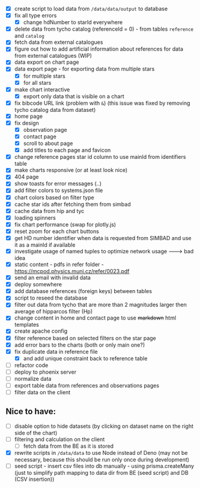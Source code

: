 - [x] create script to load data from `/data/data/output` to database
- [x] fix all type errors 
  - [x] change hdNumber to starId everywhere
- [x] delete data from tycho catalog (referenceId = 0) - from tables `reference` and `catalog`
- [x] fetch data from external catalogues
- [x] figure out how to add artificial information about references for data from external catalogues (WIP)
- [x] data export on chart page
- [x] data export page - for exporting data from multiple stars
  - [x] for multiple stars
  - [x] for all stars
- [x] make chart interactive 
  - [x] export only data that is visible on a chart
- [x] fix bibcode URL link (problem with `&`) (this issue was fixed by removing tycho catalog data from dataset)
- [x] home page 
- [x] fix design
  - [x] observation page
  - [x] contact page
  - [x] scroll to about page
  - [x] add titles to each page and favicon
- [x] change reference pages star id column to use mainId from identifiers table
- [x] make charts responsive (or at least look nice)
- [x] 404 page
- [x] show toasts for error messages (..)
- [x] add filter colors to systems.json file
- [x] chart colors based on filter type
- [x] cache star ids after fetching them from simbad
- [x] cache data from hip and tyc
- [x] loading spinners
- [x] fix chart performance (swap for plotly.js)
- [x] reset zoom for each chart buttons
- [x] get HD number identifier when data is requested from SIMBAD and use it as a mainId if available
- [x] investigate usage of named tuples to optimize network usage ---> bad idea
- [x] static content - pdfs in refer folder - https://mcpod.physics.muni.cz/refer/0023.pdf
- [x] send an email with invalid data
- [x] deploy somewhere
- [x] add database references (foreign keys) between tables
- [x] script to reseed the database
- [x] filter out data from tycho that are more than 2 magnitudes larger then average of hipparcos filter (Hp)
- [x] change content in home and contact page to use ~~markdown~~ html templates
- [x] create apache config
- [x] filter reference based on selected filters on the star page
- [x] add error bars to the charts (both or only main one?)
- [x] fix duplicate data in reference file 
  - [x] and add unique constraint back to reference table
- [ ] refactor code
- [ ] deploy to phoenix server
- [ ] normalize data
- [ ] export table data from references and observations pages
- [ ] filter data on the client

## Nice to have:
- [ ] disable option to hide datasets (by clicking on dataset name on the right side of the chart)
- [ ] filtering and calculation on the client 
  - [ ] fetch data from the BE as it is stored
- [x] rewrite scripts in `/data/data` to use Node instead of Deno 
  (may not be necessary, because this should be run only once during development)
- [ ] seed script - insert csv files into db manually - using prisma.createMany (just to simplify path mapping to data dir from BE (seed script) and DB (CSV insertion))